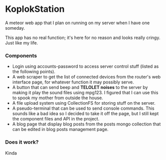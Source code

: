 # KoplokStation

A meteor web app that I plan on running on my server when I have one someday.

This app has no real function; it's here for no reason and looks really cringy. Just like my life.

### Components

- Login using accounts-password to access server control stuff (listed as the following points).
- A web scraper to get the list of connected devices from the router's web interface page, for whatever function it may possibly serve.
- A button that can send beep and **TELOLET noises** to the server by making it play the sound files using mpg123. I figured that I can use this to spook my mother from outside the house.
- A file upload system using CollectionFS for storing stuff on the server.
- A pseudo-terminal that can be used to send console commands. This sounds like a bad idea so I decided to take it off the page, but I still kept the component files and API in the project.
- A blog page that display blog posts from the posts mongo collection that can be edited in blog posts management page.

### Does it work?

Kinda
